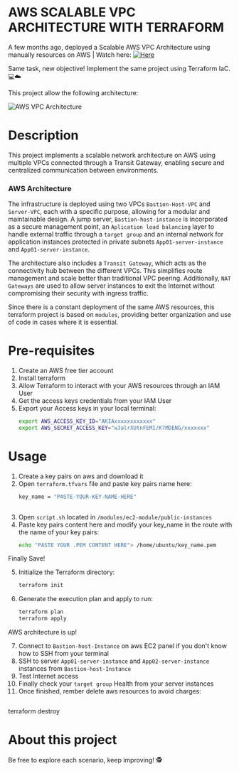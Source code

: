# AWS SCALABLE VPC ARCHITECTURE WITH TERRAFORM

A few months ago, deployed a Scalable AWS VPC Architecture using manually resources on AWS | Watch here: [![Here](https://img.shields.io/badge/Project%20Here-blue.svg)](https://www.linkedin.com/posts/michael-d-cris%C3%B3stomo-10706423a_modular-and-scalable-vpc-architecture-on-activity-7257739483805093889-TIV-?utm_source=share&utm_medium=member_desktop&rcm=ACoAADtz4ZcBz7xHHAntAuuc4Zrt8XQue4DZZ5Q)

Same task, new objective! Implement the same project using Terraform IaC. 💻☁️

This project allow the following architecture:

![AWS VPC Architecture](https://i.postimg.cc/6qGDv5h4/Captura-de-pantalla-2025-05-13-215931.png)

# Description
This project implements a scalable network architecture on AWS using multiple VPCs connected through a Transit Gateway, enabling secure and centralized communication between environments. 

### AWS Architecture

The infrastructure is deployed using two VPCs `Bastion-Host-VPC` and `Server-VPC`, each with a specific purpose, allowing for a modular and maintainable design. A jump server, `Bastion-host-instance` is incorporated as a secure management point, an `Aplication load balancing` layer to handle external traffic through a `target group` and an internal network for application instances protected in private subnets `App01-server-instance` and `App01-server-instance`. 

The architecture also includes a `Transit Gateway`, which acts as the connectivity hub between the different VPCs. This simplifies route management and scale better than traditional VPC peering. Additionally, `NAT Gateways` are used to allow server  instances to exit the Internet without compromising their security with ingress traffic.

Since there is a constant deployment of the same AWS resources, this terraform project is based on `modules`, providing better organization and use of code in cases where it is essential.

# Pre-requisites

1) Create an AWS free tier account
2) Install terraform
3) Allow Terraform to interact with your AWS resources through an IAM User  
4) Get the access keys credentials from your IAM User  
5) Export your Access keys in your local terminal:  
   ```bash
   export AWS_ACCESS_KEY_ID="AKIAxxxxxxxxxxxx"
   export AWS_SECRET_ACCESS_KEY="wJalrXUtnFEMI/K7MDENG/xxxxxxx"

  # Usage
1) Create a key pairs on aws and download it
2) Open `terraform.tfvars` file and paste key pairs name here:
   ```bash
   key_name = "PASTE-YOUR-KEY-NAME-HERE"
  
3) Open `script.sh` located in `/modules/ec2-module/public-instances` 
4) Paste key pairs content here and modify your key_name in the route with the name of your key pairs:
   ```bash
   echo "PASTE YOUR .PEM CONTENT HERE"> /home/ubuntu/key_name.pem 

Finally Save!

5) Initialize the Terraform directory:  
   ```bash
   terraform init
6) Generate the execution plan and apply to run:  
   ```bash
   terraform plan 
   terraform apply

  AWS architecture is up!

7) Connect to `Bastion-host-Instance` on aws EC2 panel if you don't know how to SSH from your terminal
8) SSH to server `App01-server-instance` and `App02-server-instance` instances from `Bastion-host-Instance`
9) Test Internet access 
10) Finally check your `target group` Health from your server instances
11) Once finished, rember delete aws resources to avoid charges:
     ```bash
   terraform destroy

 # About this project
Be free to explore each scenario, keep improving! 🕵️
